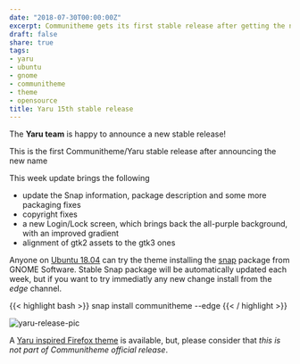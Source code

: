 ```yaml
---
date: "2018-07-30T00:00:00Z"
excerpt: Communitheme gets its first stable release after getting the new name Yaru
draft: false
share: true
tags:
- yaru
- ubuntu
- gnome
- communitheme
- theme
- opensource
title: Yaru 15th stable release
---
```


The **Yaru team** is happy to announce a new stable release!

This is the first Communitheme/Yaru stable release after announcing the new name

This week update brings the following

- update the Snap information, package description and some more packaging fixes
- copyright fixes
- a new Login/Lock screen, which brings back the all-purple background, with an improved gradient
- alignment of gtk2 assets to the gtk3 ones

Anyone on [Ubuntu 18.04](https://www.ubuntu.com/download/desktop) can try the theme installing the [snap](https://snapcraft.io/communitheme) package from GNOME Software.
Stable Snap package will be automatically updated each week, but if you want to try immediatly any new change install from the *edge* channel.

{{< highlight bash >}}
snap install communitheme --edge
{{< / highlight >}}

![yaru-release-pic](/images/ubuntu-yaru.png)


A [Yaru inspired Firefox theme](https://color.firefox.com/?theme=XQAAAALtAAAAAAAAAABBKYhm849SCiazH1KEGccwS-xNVAWBveAusLC2VAlvlSjJ6UJSeqAgCYbdwa_-rV70IROd68eEot6ey6DBD6clRBXp1e7Wbm3jkhhZsTB6iGtxUNA9rD_f7WkYu4v4RFB_XR74DFyPAFWYVQkUMNbL2Mo2sQa9jDMc35kqQOoJm4_aT6Dkc9xrEV6O_-5hkDwOlMzIcFLFRtRxRaGEyH-y4Be72Vgc9j_f_vkOgA) is available, but, please consider that *this is not part of Communitheme official release*.
